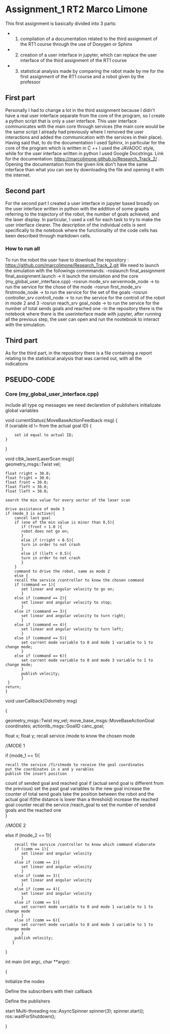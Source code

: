 # Assignment_1 RT2 Marco Limone

This first assignment is basically divided into 3 parts:
- 1) compilation of a documentation related to the third assignment of the RT1 course through the use of Doxygen or Sphinx
- 2) creation of a user interface in jupyter, which can replace the user interface of the third assignment of the RT1 course
- 3) statistical analysis made by comparing the rabot made by me for the first assignment of the RT1 course and a robot given by the professor

## First part

Personally I had to change a lot in the third assignment because I didn't have a real user interface separate from the core of the program, so I create a python script that is only a user interface. This user interface communicates with the main core through services (the main core would be the same script I already had previously where I removed the user interactions and added the communication with the services in their place).
Having said that, to do the documentation I used Sphinx, in particular for the core of the program which is written in C ++ I used the JAVADOC style, while for the user interface written in python I used Google Docstrings. Link for the documentation: https://marcolimone.github.io/Research_Track_2/ .
Opening the documentation from the given link don't have the same interface than what you can see by downloading the file and opening it with the internet.

## Second part

For the second part I created a user interface in jupyter based broadly on the user interface written in python with the addition of some graphs referring to the trajectory of the robot, the number of goals achieved, and the laser display.
In particular, I used a cell for each task to try to make the user interface clearer. The description of the individual cells is sent specifically to the notebook where the functionality of the code cells has been described through markdown cells. 

### How to run all
To run the robot the user have to download the repository : https://github.com/marcolimone/Research_Track_2.git
We need to launch the simulation with the followings commmands:
-roslaunch final_assignment final_assignment.launch -> it launch the simulation and the core (my_global_user_interface.cpp)
-rosrun mode_srv servermode_node -> to run the service for the chose of the mode
-rosrun first_mode_srv firstmode_node -> to run the service for the set of the goals 
-rosrun controller_srv controll_node -> to run the service for the controll of the robot in mode 2 and 3
-rosrun reach_srv goal_node -> to run the service for the number of total sends goals and reached one
-in the repository there is the notebook where there is the userinterface made with jupyter, after running all the previous step, the user can open and run the nootebook to interact with the simulation.

## Third part

As for the third part, in the repository there is a file containing a report relating to the statistical analysis that was carried out, with all the indications


## PSEUDO-CODE

### Core (my_global_user_interface.cpp)
include all type og messages we need
declaretion of publishers
initializate global variables 


void currentStatus(:MoveBaseActionFeedback msg)  {      
if (variable id != from the actual goal ID) {
        
        set id equal to actual ID;                                                   
    }

}

void clbk_laser(LaserScan msg){                        
    geometry_msgs::Twist vel;
    
    float rright = 30.0;
    float fright = 30.0;
    float front = 30.0;
    float fleft = 30.0;
    float lleft = 30.0;   
    
    search the min value for every sector of the laser scan 
    
    drive assistance of mode 3
    if (mode_3 is active){
        cancel last goal
        if (one of the min value is minor than 0,5){
           if (front < 1.0 ){
           robot does not go on;
           }
           else if (rright < 0.5){                                                                     
           turn in order to not crash
           }
           else if (lleft < 0.5){                                                                     
           turn in order to not crash
           }
        }
        command to drive the robot, same as mode 2
        else {
        recall the service /controller to know the chosen command 
        if (command == 1){
           set linear and angular velocity to go on;
           }
        else if (command == 2){
           set linear and angular velocity to stop;
           }
        else if (command == 3){
           set linear and angular velocity to turn right;
           }
        else if (command == 4){
           set linear and angular velocity to turn left;
           }
        else if (command == 5){                   
           set current mode variable to 0 and mode 1 variable to 1 to change mode;
           } 
        else if (command == 6){                   
           set current mode variable to 0 and mode 3 variable to 1 to change mode;
           } 
           publish velocity;     
           }
     }
    return;
    }


void userCallback(Odometry msg)

{        

 geometry_msgs::Twist my_vel; 
 move_base_msgs::MoveBaseActionGoal coordinates;
 actionlib_msgs::GoalID canc_goal;
 
 float x;
 float y;
 recall service /mode to know the chosen mode
 
 //MODE 1 
 
 if (mode_1 == 1){
    
    recall the service /firstmode to receive the goal coordinates
    put the coordinates in x and y varables
    publish the insert position
    
  count of sended goal and reached goal
  if (actual send goal is different from the previous) 
       set the past goal variables to the new goal
       increase the counter of total send goals
  take the position between the robot and the actual goal
  if(the dstance is lower than a threshold)
          increase the reached goal counter
  recall the service /reach_goal to set the number of sended goals and the reached one        
}


//MODE 2 

else if (mode_2 == 1){

        recall the service /controller to know which command elaborate
        if (comm == 1){
           set linear and angular velocity
           }
        else if (comm == 2){             
           set linear and angular velocity
           }
        else if (comm == 3){              
           set linear and angular velocity
           }
        else if (comm == 4){              
           set linear and angular velocity 
           }
        else if (comm == 5){              
           set current mode variable to 0 and mode 1 variable to 1 to change mode
           }
        else if (comm == 6){              
           set current mode variable to 0 and mode 3 variable to 1 to change mode
           }
        publish velocity;
       }     
}

int main (int argc, char **argv):

{

 Initialize the nodes 
 
   
  Define the subscribers with their callback    
  
     
  Define the publishers  
   
   
  start Multi-threading
  ros::AsyncSpinner spinner(3); 
  spinner.start();
  ros::waitForShutdown();
   
   

}
